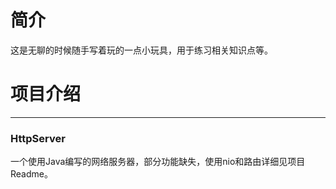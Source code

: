 # 简介
这是无聊的时候随手写着玩的一点小玩具，用于练习相关知识点等。

# 项目介绍
****
### HttpServer
一个使用Java编写的网络服务器，部分功能缺失，使用nio和路由详细见项目Readme。
